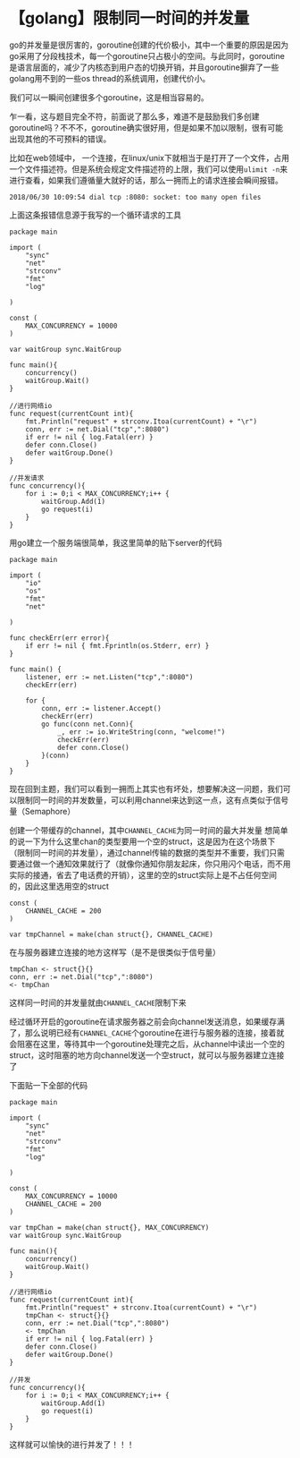# 【golang】限制同一时间的并发量

go的并发量是很厉害的，goroutine创建的代价极小，其中一个重要的原因是因为go采用了分段栈技术，每一个goroutine只占极小的空间。与此同时，goroutine是语言层面的，减少了内核态到用户态的切换开销，并且goroutine摒弃了一些golang用不到的一些os thread的系统调用，创建代价小。

我们可以一瞬间创建很多个goroutine，这是相当容易的。

乍一看，这与题目完全不符，前面说了那么多，难道不是鼓励我们多创建goroutine吗？不不不，goroutine确实很好用，但是如果不加以限制，很有可能出现其他的不可预料的错误。

比如在web领域中， 一个连接，在linux/unix下就相当于是打开了一个文件，占用一个文件描述符。但是系统会规定文件描述符的上限，我们可以使用`ulimit -n`来进行查看，如果我们遵循量大就好的话，那么一拥而上的请求连接会瞬间报错。

```
2018/06/30 10:09:54 dial tcp :8080: socket: too many open files
```

上面这条报错信息源于我写的一个循环请求的工具

```
package main

import (
	"sync"
	"net"
	"strconv"
	"fmt"
	"log"

)

const (
	MAX_CONCURRENCY = 10000	
)

var waitGroup sync.WaitGroup

func main(){
	concurrency()
	waitGroup.Wait()
}

//进行网络io
func request(currentCount int){
	fmt.Println("request" + strconv.Itoa(currentCount) + "\r")
	conn, err := net.Dial("tcp",":8080")
	if err != nil { log.Fatal(err) }
	defer conn.Close()
	defer waitGroup.Done()
}

//并发请求
func concurrency(){
	for i := 0;i < MAX_CONCURRENCY;i++ {
		waitGroup.Add(1)
		go request(i)
	}
}
```

用go建立一个服务端很简单，我这里简单的贴下server的代码

```
package main

import (
	"io"
	"os"
	"fmt"
	"net"

)

func checkErr(err error){
	if err != nil { fmt.Fprintln(os.Stderr, err) }
}

func main() {
	listener, err := net.Listen("tcp",":8080")
	checkErr(err)

	for {
		conn, err := listener.Accept()
		checkErr(err)
		go func(conn net.Conn){ 
			_, err := io.WriteString(conn, "welcome!") 
			checkErr(err)
			defer conn.Close()
		}(conn)
	}
}
```



现在回到主题，我们可以看到一拥而上其实也有坏处，想要解决这一问题，我们可以限制同一时间的并发数量，可以利用channel来达到这一点，这有点类似于信号量（Semaphore）

创建一个带缓存的channel，其中`CHANNEL_CACHE`为同一时间的最大并发量
想简单的说一下为什么这里chan的类型要用一个空的struct，这是因为在这个场景下（限制同一时间的并发量），通过channel传输的数据的类型并不重要，我们只需要通过做一个通知效果就行了（就像你通知你朋友起床，你只用闪个电话，而不用实际的接通，省去了电话费的开销），这里的空的struct实际上是不占任何空间的，因此这里选用空的struct

```
const (
	CHANNEL_CACHE = 200
)

var tmpChannel = make(chan struct{}, CHANNEL_CACHE)
```

在与服务器建立连接的地方这样写（是不是很类似于信号量）

```
tmpChan <- struct{}{}
conn, err := net.Dial("tcp",":8080")
<- tmpChan
```

这样同一时间的并发量就由`CHANNEL_CACHE`限制下来

经过循环开启的goroutine在请求服务器之前会向channel发送消息，如果缓存满了，那么说明已经有`CHANNEL_CACHE`个goroutine在进行与服务器的连接，接着就会阻塞在这里，等待其中一个goroutine处理完之后，从channel中读出一个空的struct，这时阻塞的地方向channel发送一个空struct，就可以与服务器建立连接了

下面贴一下全部的代码

```
package main

import (
	"sync"
	"net"
	"strconv"
	"fmt"
	"log"

)

const (
	MAX_CONCURRENCY = 10000	
	CHANNEL_CACHE = 200
)

var tmpChan = make(chan struct{}, MAX_CONCURRENCY)
var waitGroup sync.WaitGroup

func main(){
	concurrency()
	waitGroup.Wait()
}

//进行网络io
func request(currentCount int){
	fmt.Println("request" + strconv.Itoa(currentCount) + "\r")
	tmpChan <- struct{}{}
	conn, err := net.Dial("tcp",":8080")
	<- tmpChan
	if err != nil { log.Fatal(err) }
	defer conn.Close()
	defer waitGroup.Done()
}

//并发
func concurrency(){
	for i := 0;i < MAX_CONCURRENCY;i++ {
		waitGroup.Add(1)
		go request(i)
	}
}
```

这样就可以愉快的进行并发了！！！